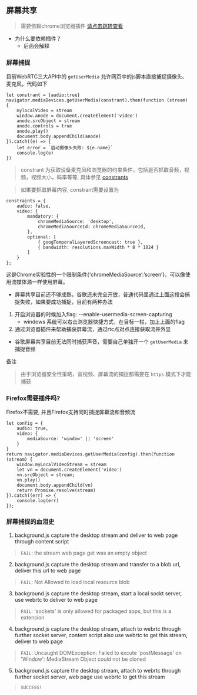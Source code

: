## 屏幕共享
> 需要依赖chrome浏览器插件 [请点击跳转查看](//github.com/lduoduo/my-chrome-extensions/tree/master/desk-capture-share)

+ 为什么要依赖插件？
    - 后面会解释

### 屏幕捕捉

目前WebRTC三大API中的 `getUserMedia` 允许网页中的js脚本直接捕捉摄像头、麦克风，代码如下
```
let constrant = {audio:true}
navigator.mediaDevices.getUserMedia(constrant).then(function (stream) {
    mylocalVideo = stream
    window.anode = document.createElement('video')
    anode.srcObject = stream
    anode.controls = true
    anode.play()
    document.body.appendChild(anode)
}).catch((e) => {
    let error = `启动摄像头失败: ${e.name}`
    console.log(e)
})
```
> constrant 为获取设备麦克风和浏览器的约束条件，包括是否抓取音频，视频，视频大小，码率等等, 具体参见 [constrants](//developer.mozilla.org/en-US/docs/Web/API/MediaStreamConstraints)

> 如果要抓取屏幕内容, constrant需要设置为

```
constraints = {
    audio: false,
    video: {
        mandatory: {
            chromeMediaSource: 'desktop',
            chromeMediaSourceId: chromeMediaSourceId,
        },
        optional: [
            { googTemporalLayeredScreencast: true },
            { bandwidth: resolutions.maxWidth * 8 * 1024 }
        ]
    }
};
```
这是Chrome实验性的一个限制条件{‘chromeMediaSource’:’screen’}，可以像使用流媒体源一样使用屏幕。

+ 屏幕共享目前还不够成熟，谷歌还未完全开放，普通代码里通过上面这段会捕捉失败，如果要成功捕捉，目前有两种办法
1. 开启浏览器的时候加入flag: --enable-usermedia-screen-capturing
    - windows 系统可以右击浏览器快捷方式，在目标一栏，加上上面的flag
2. 通过浏览器插件来帮助捕获屏幕流，通过rtc点对点连接获取流并外显

+ 谷歌屏幕共享目前无法同时捕获声音，需要自己单独开一个 `getUserMedia` 来捕捉音频

备注
> 由于浏览器安全性策略，音视频、屏幕流的捕捉都需要在 `https` 模式下才能捕获

### Firefox需要插件吗?
Firefox不需要, 并且Firefox支持同时捕捉屏幕流和音频流
```
let config = {
    audio: true,
    video: {
        mediaSource: 'window' || 'screen'
    }
}
return navigator.mediaDevices.getUserMedia(config).then(function (stream) {
    window.myLocalVideoStream = stream
    let vn = document.createElement('video')
    vn.srcObject = stream;
    vn.play()
    document.body.appendChild(vn)
    return Promise.resolve(stream)
}).catch((err) => {
    console.log(err)
});
```

### 屏幕捕捉的血泪史
1. background.js capture the desktop stream and deliver to web page through content script
> `FAIL`: the stream web page get was an empty object

2. background.js capture the desktop stream and transfer to a blob url, deliver this url to web page
> `FAIL`: Not Allowed to load local resource blob

3. background.js capture the desktop stream, start a local sockt server, use webrtc to deliver to web page
> `FAIL`: 'sockets' is only allowed for packaged apps, but this is a extension

4. background.js capture the desktop stream, attach to webrtc through further socket server, content script also use webrtc to get this stream, deliver to web page
> `FAIL`: Uncaught DOMException: Failed to excute 'postMessage' on 'Window': MediaStream Object could not be cloned

5. background.js capture the desktop stream, attach to webrtc through further socket server, web page use webrtc to get this stream
>  `SUCCESS!`